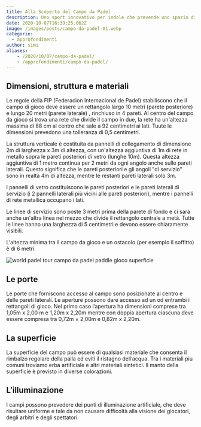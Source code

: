 ```yaml
---
title: Alla Scoperta del Campo da Padel
description: Uno sport innovativo per indole che prevende uno spazio di gioco altrettanto originale. Uno sguardo al regolamento e le peculiaritá offerte da questo magnifico gioco.
date: 2020-10-07T16:39:25.062Z
image: /images/posts/campo-da-padel-01.webp
categorie:
  - approfondimenti
author: simi
aliases:
    - /2020/10/07/campo-da-padel/
    - /approfondimenti/campo-da-padel/
---
```

## Dimensioni, struttura e materiali

Le regole della FIP (Federacion Internacional de Padel) stabiliscono che il campo di gioco deve essere un rettangolo largo 10 metri (parete posteriore) e lungo 20 metri  (parete laterale) , rinchiuso in 4 pareti. Al centro del campo da gioco si trova una rete che divide il campo in due, la rete ha un'altezza massima di 88 cm al centro che sale a 92 centimetri ai lati. Tuute le dimensioni prevedono una tolleranza di 0,5 centimetri.

La struttura verticale è costituita da pannelli di collegamento di dimensione 2m di larghezza x 3m di altezza, con un'altezza aggiuntiva di 1m di rete in metallo sopra le pareti posteriori di vetro (lunghe 10m). Questa altezza aggiuntiva di 1 metro continua per 2 metri da ogni angolo anche sulle pareti laterali. Questo significa che le pareti posteriori e gli angoli "di servizio" sono in realtà 4m di altezza, mentre le restanti pareti laterali solo 3m.

I pannelli di vetro costituiscono le pareti posteriori e le pareti laterali di servizio (i 2 pannelli laterali più vicini alle pareti posteriori), mentre i pannelli di rete metallica occupano i lati.

Le linee di servizio sono poste 3 metri prima della parete di fondo e ci sarà anche un'altra linea nel mezzo che divide il rettangolo centrale a metà. Tutte le linee hanno una larghezza di 5 centimetri e devono essere chiaramente visibili.

L'altezza minima tra il campo da gioco e un ostacolo (per esempio il soffitto) è di 6 metri.

![world padel tour campo da padel paddle gioco superficie](/images/posts/campo-da-padel-02.webp)

## Le porte

Le porte che forniscono accesso al campo sono posizionate al centro e delle pareti laterali. Le aperture possono dare accesso ad un od entrambi i rettangoli di gioco. Nel primo caso l’apertura ha dimensioni comprese tra 1,05m x 2,00 m e 1,20m x 2,20m mentre con doppia apertura ciascuna deve essere compresa tra 0,72m × 2,00m e 0,82m x 2,20m.

## La superficie

La superficie del campo può essere di qualsiasi materiale che consenta il rimbalzo regolare della palla ed eviti il ristagno dell’acqua. Tra i materiali piu comuni troviamo erba artificiale e altri materiali sintetici. Il manto della superficie è previsto in diverse colorazioni.

## L’illuminazione

I campi possono prevedere dei punti di illuminazione artificiale, che deve risultare uniforme e tale da non causare difficoltà alla visione dei giocatori, degli arbitri e degli spettatori.
